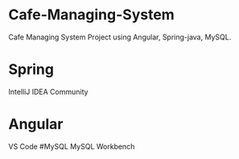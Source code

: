 # Cafe-Managing-System
Cafe Managing System Project using Angular, Spring-java, MySQL.
# Spring 
IntelliJ IDEA Community
# Angular
VS Code
#MySQL
MySQL Workbench
